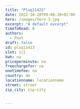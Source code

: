 ```yaml
---
title: "Pluq11423"
date: 2022-10-28T09:08:20+02:00
hero: /images/hero-3.jpg
excerpt: "A default excerpt"
timeToRead: 0
authors:
  - Paul
draft: false
id: pluq11423
slot: 1|2
kwh: na
priceperminute: na
freechargefor: na
onetimefee: na
country: de
locationname: locationname
street: street
zip_city: zip-city


---
```

